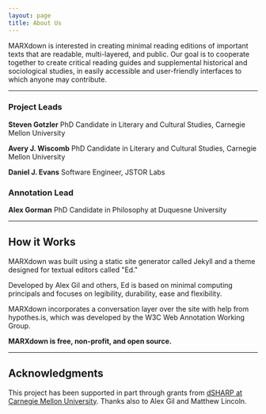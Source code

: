 ```yaml
---
layout: page
title: About Us
---
```


MARXdown is interested in creating minimal reading editions of important texts that are readable, multi-layered, and public. Our goal is to cooperate together to create critical reading guides and supplemental historical and sociological studies, in easily accessible and user-friendly interfaces to which anyone may contribute.

* * *

### Project Leads

**Steven Gotzler** PhD Candidate in Literary and Cultural Studies, Carnegie Mellon University

**Avery J. Wiscomb** PhD Candidate in Literary and Cultural Studies, Carnegie Mellon University

**Daniel J. Evans** Software Engineer, JSTOR Labs

### Annotation Lead

**Alex Gorman** PhD Candidate in Philosophy at Duquesne University

* * *

## How it Works

MARXdown was built using a static site generator called Jekyll and a theme designed for textual editors called "Ed."

Developed by Alex Gil and others, Ed is based on minimal computing principals and focuses on legibility, durability, ease and flexibility.

MARXdown incorporates a conversation layer over the site with help from hypothes.is, which was developed by the W3C Web Annotation Working Group.

**MARXdown is free, non-profit, and open source.**

* * *


## Acknowledgments

This project has been supported in part through grants from [dSHARP at Carnegie Mellon University](http://dsharp.library.cmu.edu/). Thanks also to Alex Gil and Matthew Lincoln.

